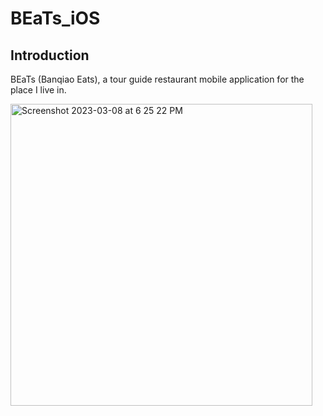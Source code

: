 # BEaTs_iOS

## Introduction
BEaTs (Banqiao Eats), a tour guide restaurant mobile application for the place I live in.

<img width="483" alt="Screenshot 2023-03-08 at 6 25 22 PM" src="https://github.com/ZWeiweiY/BEaTs_iOS/assets/72897104/c22eeee4-8309-4c1e-930f-252be4ea70ee">

